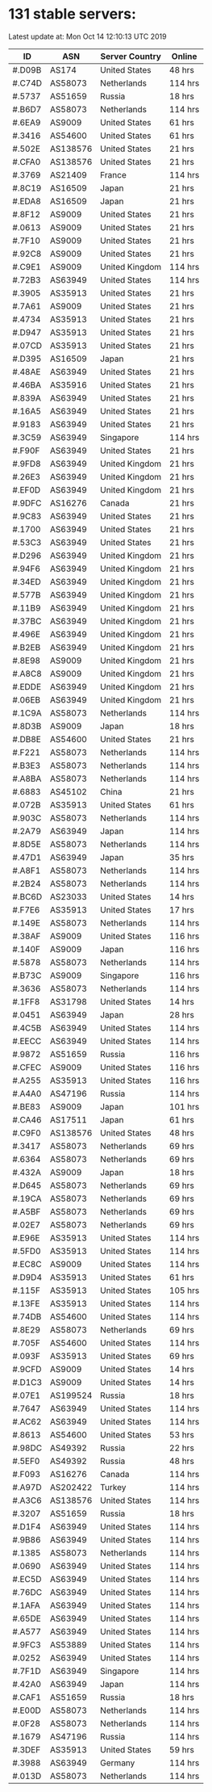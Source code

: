 # 131 stable servers:

Latest update at: Mon Oct 14 12:10:13 UTC 2019

| ID | ASN | Server Country | Online |
| -- | --- | -------------- | ------ |
| #.D09B | AS174 | United States | 48 hrs |
| #.C74D | AS58073 | Netherlands | 114 hrs |
| #.5737 | AS51659 | Russia | 18 hrs |
| #.B6D7 | AS58073 | Netherlands | 114 hrs |
| #.6EA9 | AS9009 | United States | 61 hrs |
| #.3416 | AS54600 | United States | 61 hrs |
| #.502E | AS138576 | United States | 21 hrs |
| #.CFA0 | AS138576 | United States | 21 hrs |
| #.3769 | AS21409 | France | 114 hrs |
| #.8C19 | AS16509 | Japan | 21 hrs |
| #.EDA8 | AS16509 | Japan | 21 hrs |
| #.8F12 | AS9009 | United States | 21 hrs |
| #.0613 | AS9009 | United States | 21 hrs |
| #.7F10 | AS9009 | United States | 21 hrs |
| #.92C8 | AS9009 | United States | 21 hrs |
| #.C9E1 | AS9009 | United Kingdom | 114 hrs |
| #.72B3 | AS63949 | United States | 114 hrs |
| #.3905 | AS35913 | United States | 21 hrs |
| #.7A61 | AS9009 | United States | 21 hrs |
| #.4734 | AS35913 | United States | 21 hrs |
| #.D947 | AS35913 | United States | 21 hrs |
| #.07CD | AS35913 | United States | 21 hrs |
| #.D395 | AS16509 | Japan | 21 hrs |
| #.48AE | AS63949 | United States | 21 hrs |
| #.46BA | AS35916 | United States | 21 hrs |
| #.839A | AS63949 | United States | 21 hrs |
| #.16A5 | AS63949 | United States | 21 hrs |
| #.9183 | AS63949 | United States | 21 hrs |
| #.3C59 | AS63949 | Singapore | 114 hrs |
| #.F90F | AS63949 | United States | 21 hrs |
| #.9FD8 | AS63949 | United Kingdom | 21 hrs |
| #.26E3 | AS63949 | United Kingdom | 21 hrs |
| #.EF0D | AS63949 | United Kingdom | 21 hrs |
| #.9DFC | AS16276 | Canada | 21 hrs |
| #.9C83 | AS63949 | United States | 21 hrs |
| #.1700 | AS63949 | United States | 21 hrs |
| #.53C3 | AS63949 | United States | 21 hrs |
| #.D296 | AS63949 | United Kingdom | 21 hrs |
| #.94F6 | AS63949 | United Kingdom | 21 hrs |
| #.34ED | AS63949 | United Kingdom | 21 hrs |
| #.577B | AS63949 | United Kingdom | 21 hrs |
| #.11B9 | AS63949 | United Kingdom | 21 hrs |
| #.37BC | AS63949 | United Kingdom | 21 hrs |
| #.496E | AS63949 | United Kingdom | 21 hrs |
| #.B2EB | AS63949 | United Kingdom | 21 hrs |
| #.8E98 | AS9009 | United Kingdom | 21 hrs |
| #.A8C8 | AS9009 | United Kingdom | 21 hrs |
| #.EDDE | AS63949 | United Kingdom | 21 hrs |
| #.06EB | AS63949 | United Kingdom | 21 hrs |
| #.1C9A | AS58073 | Netherlands | 114 hrs |
| #.8D3B | AS9009 | Japan | 18 hrs |
| #.DB8E | AS54600 | United States | 21 hrs |
| #.F221 | AS58073 | Netherlands | 114 hrs |
| #.B3E3 | AS58073 | Netherlands | 114 hrs |
| #.A8BA | AS58073 | Netherlands | 114 hrs |
| #.6883 | AS45102 | China | 21 hrs |
| #.072B | AS35913 | United States | 61 hrs |
| #.903C | AS58073 | Netherlands | 114 hrs |
| #.2A79 | AS63949 | Japan | 114 hrs |
| #.8D5E | AS58073 | Netherlands | 114 hrs |
| #.47D1 | AS63949 | Japan | 35 hrs |
| #.A8F1 | AS58073 | Netherlands | 114 hrs |
| #.2B24 | AS58073 | Netherlands | 114 hrs |
| #.BC6D | AS23033 | United States | 14 hrs |
| #.F7E6 | AS35913 | United States | 17 hrs |
| #.149E | AS58073 | Netherlands | 114 hrs |
| #.38AF | AS9009 | United States | 116 hrs |
| #.140F | AS9009 | Japan | 116 hrs |
| #.5878 | AS58073 | Netherlands | 114 hrs |
| #.B73C | AS9009 | Singapore | 116 hrs |
| #.3636 | AS58073 | Netherlands | 114 hrs |
| #.1FF8 | AS31798 | United States | 14 hrs |
| #.0451 | AS63949 | Japan | 28 hrs |
| #.4C5B | AS63949 | United States | 114 hrs |
| #.EECC | AS63949 | United States | 114 hrs |
| #.9872 | AS51659 | Russia | 116 hrs |
| #.CFEC | AS9009 | United States | 116 hrs |
| #.A255 | AS35913 | United States | 116 hrs |
| #.A4A0 | AS47196 | Russia | 114 hrs |
| #.BE83 | AS9009 | Japan | 101 hrs |
| #.CA46 | AS17511 | Japan | 61 hrs |
| #.C9F0 | AS138576 | United States | 48 hrs |
| #.3417 | AS58073 | Netherlands | 69 hrs |
| #.6364 | AS58073 | Netherlands | 69 hrs |
| #.432A | AS9009 | Japan | 18 hrs |
| #.D645 | AS58073 | Netherlands | 69 hrs |
| #.19CA | AS58073 | Netherlands | 69 hrs |
| #.A5BF | AS58073 | Netherlands | 69 hrs |
| #.02E7 | AS58073 | Netherlands | 69 hrs |
| #.E96E | AS35913 | United States | 114 hrs |
| #.5FD0 | AS35913 | United States | 114 hrs |
| #.EC8C | AS9009 | United States | 114 hrs |
| #.D9D4 | AS35913 | United States | 61 hrs |
| #.115F | AS35913 | United States | 105 hrs |
| #.13FE | AS35913 | United States | 114 hrs |
| #.74DB | AS54600 | United States | 114 hrs |
| #.8E29 | AS58073 | Netherlands | 69 hrs |
| #.705F | AS54600 | United States | 114 hrs |
| #.093F | AS35913 | United States | 69 hrs |
| #.9CFD | AS9009 | United States | 14 hrs |
| #.D1C3 | AS9009 | United States | 14 hrs |
| #.07E1 | AS199524 | Russia | 18 hrs |
| #.7647 | AS63949 | United States | 114 hrs |
| #.AC62 | AS63949 | United States | 114 hrs |
| #.8613 | AS54600 | United States | 53 hrs |
| #.98DC | AS49392 | Russia | 22 hrs |
| #.5EF0 | AS49392 | Russia | 48 hrs |
| #.F093 | AS16276 | Canada | 114 hrs |
| #.A97D | AS202422 | Turkey | 114 hrs |
| #.A3C6 | AS138576 | United States | 114 hrs |
| #.3207 | AS51659 | Russia | 18 hrs |
| #.D1F4 | AS63949 | United States | 114 hrs |
| #.9B86 | AS63949 | United States | 114 hrs |
| #.1385 | AS58073 | Netherlands | 114 hrs |
| #.0690 | AS63949 | United States | 114 hrs |
| #.EC5D | AS63949 | United States | 114 hrs |
| #.76DC | AS63949 | United States | 114 hrs |
| #.1AFA | AS63949 | United States | 114 hrs |
| #.65DE | AS63949 | United States | 114 hrs |
| #.A577 | AS63949 | United States | 114 hrs |
| #.9FC3 | AS53889 | United States | 114 hrs |
| #.0252 | AS63949 | United States | 114 hrs |
| #.7F1D | AS63949 | Singapore | 114 hrs |
| #.42A0 | AS63949 | Japan | 114 hrs |
| #.CAF1 | AS51659 | Russia | 18 hrs |
| #.E00D | AS58073 | Netherlands | 114 hrs |
| #.0F28 | AS58073 | Netherlands | 114 hrs |
| #.1679 | AS47196 | Russia | 114 hrs |
| #.3DEF | AS35913 | United States | 59 hrs |
| #.3988 | AS63949 | Germany | 114 hrs |
| #.013D | AS58073 | Netherlands | 114 hrs |

